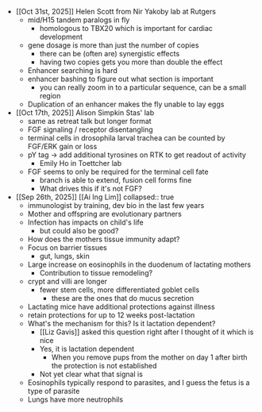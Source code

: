 - [[Oct 31st, 2025]] Helen Scott from Nir Yakoby lab at Rutgers
	- mid/H15 tandem paralogs in fly
		- homologous to TBX20 which is important for cardiac development
	- gene dosage is more than just the number of copies
		- there can be (often are) synergistic effects
		- having two copies gets you more than double the effect
	- Enhancer searching is hard
	- enhancer bashing to figure out what section is important
		- you can really zoom in to a particular sequence, can be a small region
	- Duplication of an enhancer makes the fly unable to lay eggs
- [[Oct 17th, 2025]] Alison Simpkin Stas' lab
	- same as retreat talk but longer format
	- FGF signaling / receptor disentangling
	- terminal cells in drosophila larval trachea can be counted by FGF/ERK gain or loss
	- pY tag -> add additional tyrosines on RTK to get readout of activity
		- Emily Ho in Toettcher lab
	- FGF seems to only be required for the terminal cell fate
		- branch is able to extend, fusion cell forms fine
		- What drives this if it's not FGF?
- [[Sep 26th, 2025]] [[Ai Ing Lim]]
  collapsed:: true
	- immunologist by training, dev bio in the last few years
	- Mother and offspring are evolutionary partners
	- Infection has impacts on child's life
		- but could also be good?
	- How does the mothers tissue immunity adapt?
	- Focus on barrier tissues
		- gut, lungs, skin
	- Large increase on eosinophils in the duodenum of lactating mothers
		- Contribution to tissue remodeling?
	- crypt and villi are longer
		- fewer stem cells, more differentiated goblet cells
			- these are the ones that do mucus secretion
	- Lactating mice have additional protections against illness
	- retain protections for up to 12 weeks post-lactation
	- What's the mechanism for this? Is it lactation dependent?
		- [[Liz Gavis]] asked this question right after I thought of it which is nice
		- Yes, it is lactation dependent
			- When you remove pups from the mother on day 1 after birth the protection is not established
		- Not yet clear what that signal is
	- Eosinophils typically respond to parasites, and I guess the fetus is a type of parasite
	- Lungs have more neutrophils